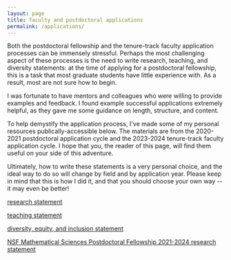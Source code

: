 ```yaml
---
layout: page
title: faculty and postdoctoral applications
permalink: /applications/
---
```

Both the postdoctoral fellowship and the tenure-track faculty application processes can be immensely stressful. Perhaps the most challenging aspect of these processes is the need to write research, teaching, and diversity statements: at the time of applying for a postdoctoral fellowship, this is a task that most graduate students have little experience with. As a result, most are not sure how to begin.

I was fortunate to have mentors and colleagues who were willing to provide examples and feedback. I found example successful applications extremely helpful, as they gave me some guidance on length, structure, and content.

To help demystify the application process, I've made some of my personal resources publically-accessible below. The materials are from the 2020-2021 postdoctoral application cycle and the 2023-2024 tenure-track faculty application cycle. I hope that you, the reader of this page, will find them useful on your side of this adventure. 

Ultimately, how to write these statements is a very personal choice, and the ideal way to do so will change by field and by application year. Please keep in mind that this is how I did it, and that you should choose your own way -- it may even be better!

[research statement](https://nmboffi.github.io/pdfs/boffi_research_statement.pdf)

[teaching statement](https://nmboffi.github.io/pdfs/boffi_teaching_statement.pdf)

[diversity, equity, and inclusion statement](https://nmboffi.github.io/pdfs/boffi_dei_statement.pdf)

[NSF Mathematical Sciences Postdoctoral Fellowship 2021-2024 research statement](https://nmboffi.github.io/pdfs/boffi_nsf_mspf.pdf)
